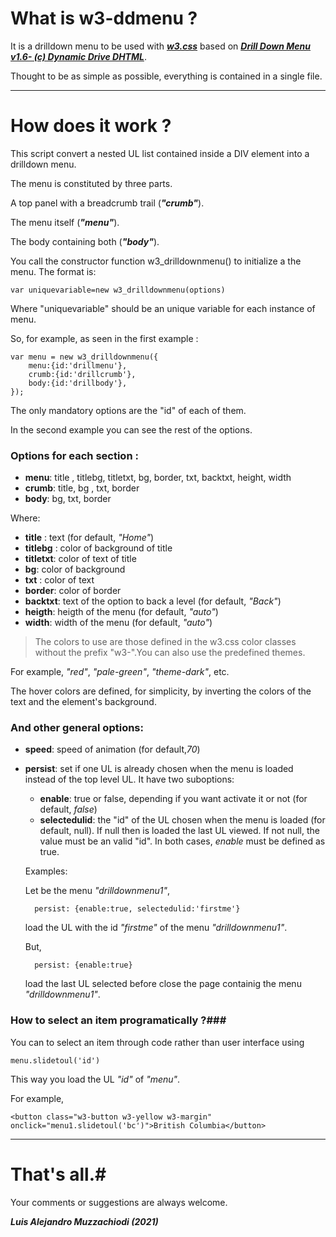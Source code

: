 # What is w3-ddmenu ? #
It is a drilldown menu to be used with ***[w3.css](https://www.w3schools.com/w3css/ "w3.css")*** based on ***[Drill Down Menu v1.6- (c) Dynamic Drive DHTML](http://www.dynamicdrive.com/dynamicindex1/drilldownmenu.htm "Drill Down Menu v1.6")***.

Thought to be as simple as possible, everything is contained in a single file.


----------

# How does it work ? #

This script convert a nested UL list contained inside a DIV element into a drilldown menu.

The menu is constituted by three parts.

A top panel with a breadcrumb trail (***"crumb"***).

The menu itself (***"menu"***).

The body containing both (***"body"***).
 
You call the constructor function w3_drilldownmenu() to initialize a the menu.  The format is:


    var uniquevariable=new w3_drilldownmenu(options)
		
Where "uniquevariable" should be an unique variable for each instance of menu.

So, for example, as seen in the first example :

	var menu = new w3_drilldownmenu({
    	menu:{id:'drillmenu'},
    	crumb:{id:'drillcrumb'},
    	body:{id:'drillbody'},
    });
	
The only mandatory options are the "id" of each of them.

In the second example you can see the rest of the options.

### Options for each section : ###

* **menu**:  title , titlebg, titletxt, bg, border, txt, backtxt, height, width
* **crumb**: title, bg , txt, border
* **body**: bg, txt, border

Where:

- **title** : text (for default, *"Home"*)
- **titlebg** : color of background of title
- **titletxt**: color of text of title
- **bg**: color of background
- **txt** : color of text
- **border**: color of border
- **backtxt**: text of the option to back a level (for default, *"Back"*)
- **heigth**: heigth of the menu (for default, *"auto"*)
- **width**: width of the menu (for default, *"auto"*)


> The colors to use are those defined in the  w3.css  color classes without the prefix "w3-".You can also use the predefined themes.
 
For example, *"red"*, *"pale-green"*, *"theme-dark"*, etc.

The hover colors are defined, for simplicity, by inverting the colors of the text and the element's background.

### And other general options: ###

- **speed**: speed of animation (for default,*70*)
- **persist**: set if one UL is already chosen when the menu is loaded instead of the top level UL. 
It have two suboptions:
	- **enable**: true or false, depending if you want activate it or not (for default, *false*)
	- **selectedulid**:	the "id" of the UL chosen when the menu is loaded (for default, null). If null then is loaded the last UL viewed. If not null, the value must be an valid "id". In both cases, *enable* must be defined as true.

	Examples:

	Let be the menu *"drilldownmenu1"*, 

		persist: {enable:true, selectedulid:'firstme'}
		
	load the UL with the id *"firstme"* of the menu *"drilldownmenu1"*.

	But,

		persist: {enable:true}
		
	load the last UL selected before close the page containig the menu *"drilldownmenu1"*.
 
	   

### How to select an item programatically ?###

You can to select an item through code rather than user interface using 


    menu.slidetoul('id')

This way you load the UL *"id"* of *"menu"*.  
 

For example,

	<button class="w3-button w3-yellow w3-margin" 
	onclick="menu1.slidetoul('bc')">British Columbia</button>


----------

# That's all.#

Your comments or suggestions are always welcome.


***Luis Alejandro Muzzachiodi (2021)***




